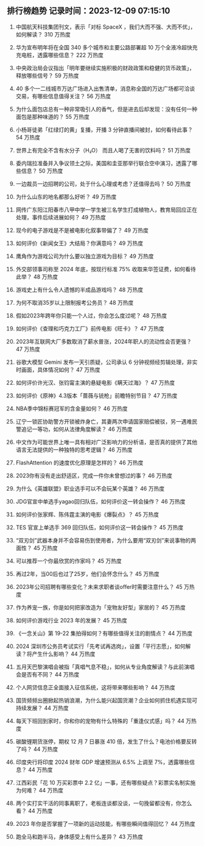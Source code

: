 
## 排行榜趋势 记录时间：2023-12-09 07:15:10
  
  1. 中国航天科技集团刊文，表示「对标 SpaceX ，我们大而不强、大而不优」，如何解读？ 310 万热度
    
  2. 华为宣布明年将在全国 340 多个城市和主要公路部署超 10 万个全液冷超快充充电桩，透露哪些信息？ 222 万热度
    
  3. 中央政治局会议指出「明年要继续实施积极的财政政策和稳健的货币政策」，释放哪些信号？ 59 万热度
    
  4. 40 多个一二线城市万达广场进入出售清单，消息称全国的万达广场都可洽谈交易，有哪些信息值得关注？ 56 万热度
    
  5. 为什么面包店总有一种非常吸引人的香气，但是进去后却发现：没有任何一种面包是那种味道的？ 55 万热度
    
  6. 小杨哥徒弟「红绿灯的黄」复播，开播 3 分钟直播间被封，如何看待此事？ 54 万热度
    
  7. 世界上有完全不含有水分子（H₂O） 而且人喝了无害的饮料吗？ 51 万热度
    
  8. 委内瑞拉准备并入争议领土之际，美国和圭亚那举行联合空中演习，透露了哪些信息？ 50 万热度
    
  9. 一边裁员一边招聘的公司，处于什么心理或考虑？还值得去吗？ 50 万热度
    
  10. 为什么山东的地名都那么好听？ 49 万热度
    
  11. 网传广东阳江阳春市八甲中学一学生被三名学生打成植物人，教育局回应正在处理，事件后续进展如何？ 49 万热度
    
  12. 现今的电子游戏是不是被电影化叙事带偏了？ 49 万热度
    
  13. 如何评价《新闻女王》大结局？你满意吗？ 49 万热度
    
  14. 鹰角作为游戏公司为什么要以独立游戏为目标？ 49 万热度
    
  15. 外交部领事司称至 2024 年底，按现行标准 75% 收取来华签证费，如何看待此举？ 48 万热度
    
  16. 游戏史上有什么令人遗憾的半成品游戏吗？ 48 万热度
    
  17. 为何不取消35岁以上限制报考公务员？ 48 万热度
    
  18. 假如2023年跨年你只能一个人过，你会怎么度过呢？ 48 万热度
    
  19. 如何评价《查理和巧克力工厂》前传电影《旺卡》？ 47 万热度
    
  20. 2023年互联网大厂多数取消了薪水普涨，2024年职人的流动性会否更强？ 47 万热度
    
  21. 谷歌大模型 Gemini 发布一天引质疑，公司承认 6 分钟视频经剪辑处理，非实时画面，具体情况如何？ 47 万热度
    
  22. 如何评价许光汉、张钧甯主演的悬疑电影《瞒天过海》？ 47 万热度
    
  23. 如何评价《原神》4.3版本「蔷薇与铳枪」前瞻特别节目？ 47 万热度
    
  24. NBA季中锦标赛冠军的含金量如何？ 46 万热度
    
  25. 辽宁一锁匠协助警方开锁被炸身亡，其妻两次申请国家赔偿被驳，另一遇难民警追记一等功，如何从法律角度解读？ 46 万热度
    
  26. 中文作为可能世界上唯一具有相对广泛影响力的分析语，是否真的提供了其他语言无法提供的一种独特的思考逻辑？ 46 万热度
    
  27. FlashAttention 的速度优化原理是怎样的？ 46 万热度
    
  28. 2023你有没有走出舒适区，完成一件你未曾想过的事？ 46 万热度
    
  29. 为什么《英雄联盟》职业选手可以不会玩某个英雄？ 46 万热度
    
  30. JDG官宣中单选手yagao回归队伍，如何评价这一转会操作？ 46 万热度
    
  31. 如何评价张家辉、陈伟霆主演的电影《爆裂点》？ 45 万热度
    
  32. TES 官宣上单选手 369 回归队伍，如何评价这一转会操作？ 45 万热度
    
  33. “双刃剑”武器本身并不会容易伤到使用者，为什么要用“双刃剑”来说事物的两面性？ 45 万热度
    
  34. 可以推荐一个你最欣赏的作家吗？ 45 万热度
    
  35. 再过2年，当00后也过了25岁，他们会怀念什么？ 45 万热度
    
  36. 2023年公司招聘有哪些变化？未来求职者谈offer时需要注意什么？ 45 万热度
    
  37. 作为养宠一族，你是如何把家改造为「宠物友好型」家居的？ 45 万热度
    
  38. 如何评价游戏行业 2023 年的发展？ 45 万热度
    
  39. 《一念关山》第 19-22 集拍得如何？有哪些值得关注的剧情点？ 44 万热度
    
  40. 2024 深圳市公务员考试实行「先考试再选岗」，设置「平行志愿」，如何解读？将产生什么影响？ 44 万热度
    
  41. 五月天巴黎演唱会被指「真唱气息不稳」，如何从专业角度解读？与此前演唱会是否有不同？ 44 万热度
    
  42. 个人网贷信息正全面接入征信系统，这将带来哪些影响？ 44 万热度
    
  43. 国货频频出圈掀起热销浪潮，为什么能兴起国货潮？企业如何抓住机遇实现可持续发展？ 44 万热度
    
  44. 每天下班回到家时，你和你的宠物有什么特殊的「重逢仪式感」吗？ 44 万热度
    
  45. 碳酸锂期货涨停，期权 12 月 7 日暴涨 410 倍，发生了什么？电池价格要反转了吗？ 44 万热度
    
  46. 印度央行将印度 2024 财年 GDP 增速预测从 6.5% 上调至 7%，透露哪些信息？ 44 万热度
    
  47. 江西彩民「花 10 万买彩票中 2.2 亿」一事，还有哪些疑点？彩票实名制实施为何难？ 44 万热度
    
  48. 两个实打实干活的同事离职了，老板连谈都没谈，一句挽留都没有，你怎么看？ 44 万热度
    
  49. 2023 年你是否掌握了一项新的运动技能，有哪些瞬间值得回忆？ 44 万热度
    
  50. 跑全马和跑半马，身体感受上有什么差异？ 43 万热度
    